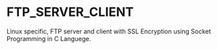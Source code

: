 # FTP_SERVER_CLIENT
Linux specific, FTP server and client with SSL Encryption using Socket Programming in C Languege.
